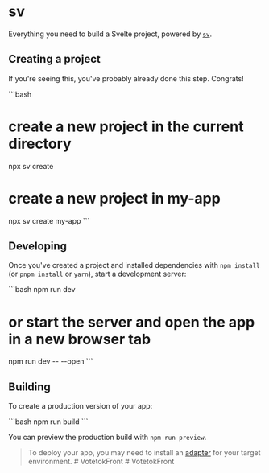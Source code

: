 # sv

Everything you need to build a Svelte project, powered by [`sv`](https://github.com/sveltejs/cli).

## Creating a project

If you're seeing this, you've probably already done this step. Congrats!

\`\`\`bash
# create a new project in the current directory
npx sv create

# create a new project in my-app
npx sv create my-app
\`\`\`

## Developing

Once you've created a project and installed dependencies with `npm install` (or `pnpm install` or `yarn`), start a development server:

\`\`\`bash
npm run dev

# or start the server and open the app in a new browser tab
npm run dev -- --open
\`\`\`

## Building

To create a production version of your app:

\`\`\`bash
npm run build
\`\`\`

You can preview the production build with `npm run preview`.

> To deploy your app, you may need to install an [adapter](https://svelte.dev/docs/kit/adapters) for your target environment.
#   V o t e t o k F r o n t  
 #   V o t e t o k F r o n t  
 